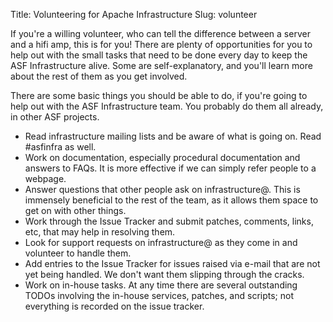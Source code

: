 Title: Volunteering for Apache Infrastructure
Slug: volunteer

If you're a willing volunteer, who can tell the difference between a server and a hifi amp, this is for you! There are plenty of opportunities for you to help out with the small tasks that need to be done every day to keep the ASF Infrastructure alive. Some are self-explanatory, and you'll learn more about the rest of them as you get involved.

There are some basic things you should be able to do, if you're going to help out with the ASF Infrastructure team. You probably do them all already, in other ASF projects.

  - Read infrastructure mailing lists and be aware of what is going on. Read #asfinfra as well.
  - Work on documentation, especially procedural documentation and answers to FAQs. It is more effective if we can simply refer people to a webpage.
  - Answer questions that other people ask on infrastructure@. This is immensely beneficial to the rest of the team, as it allows them space to get on with other things.
  - Work through the Issue Tracker and submit patches, comments, links, etc, that may help in resolving them.
  - Look for support requests on infrastructure@ as they come in and volunteer to handle them.
  - Add entries to the Issue Tracker for issues raised via e-mail that are not yet being handled. We don't want them slipping through the cracks.
  - Work on in-house tasks. At any time there are several outstanding TODOs involving the in-house services, patches, and scripts; not everything is recorded on the issue tracker.
